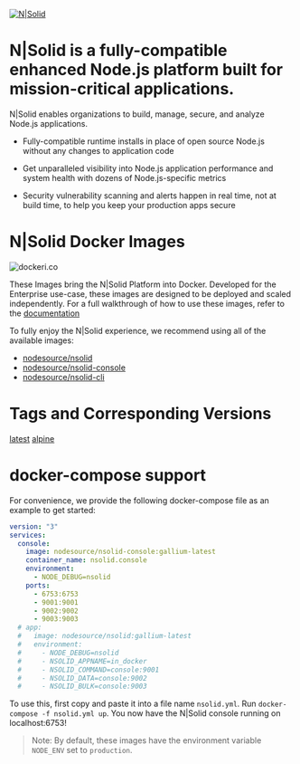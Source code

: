 [![N|Solid](https://s3.amazonaws.com/assets.nodesource.com/nsolid-logo-dark%402x.png)](https://nodesource.com/products/nsolid)

# N|Solid is a fully-compatible enhanced Node.js platform built for mission-critical applications.

N|Solid enables organizations to build, manage, secure, and analyze Node.js applications.

- Fully-compatible runtime installs in place of open source Node.js without any changes to application code

- Get unparalleled visibility into Node.js application performance and system health with dozens of Node.js-specific metrics

- Security vulnerability scanning and alerts happen in real time, not at build time, to help you keep your production apps secure

# N|Solid Docker Images

![dockeri.co](http://dockeri.co/image/nodesource/nsolid-cli)

These Images bring the N|Solid Platform into Docker. Developed for the Enterprise use-case, these images are designed to be deployed and scaled independently. For a full walkthrough of how to use these images, refer to the [documentation](https://docs.nodesource.com/)

To fully enjoy the N|Solid experience, we recommend using all of the available images:

* [nodesource/nsolid](https://hub.docker.com/r/nodesource/nsolid)
* [nodesource/nsolid-console](https://hub.docker.com/r/nodesource/nsolid-console)
* [nodesource/nsolid-cli](https://hub.docker.com/r/nodesource/nsolid-cli)

# Tags and Corresponding Versions
[latest](https://github.com/nodesource/docker-nsolid/blob/master/dockerfiles/nsolid-cli.dockerfile)
[alpine](https://github.com/nodesource/docker-nsolid/blob/master/dockerfiles/alpine/nsolid-cli.dockerfile)

# docker-compose support

For convenience, we provide the following docker-compose file as an example to get started:

```yaml
version: "3"
services:
  console:
    image: nodesource/nsolid-console:gallium-latest
    container_name: nsolid.console
    environment:
      - NODE_DEBUG=nsolid
    ports:
      - 6753:6753
      - 9001:9001
      - 9002:9002
      - 9003:9003
  # app:
  #   image: nodesource/nsolid:gallium-latest
  #   environment:
  #     - NODE_DEBUG=nsolid
  #     - NSOLID_APPNAME=in_docker
  #     - NSOLID_COMMAND=console:9001
  #     - NSOLID_DATA=console:9002
  #     - NSOLID_BULK=console:9003
```

To use this, first copy and paste it into a file name `nsolid.yml`. Run `docker-compose -f nsolid.yml up`. You now have the N|Solid console running on localhost:6753!

> Note: By default, these images have the environment variable `NODE_ENV` set to `production`.
